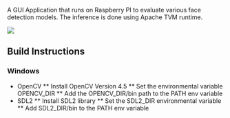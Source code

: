 A GUI Application that runs on Raspberry PI to evaluate various face detection models. The
inference is done using Apache TVM runtime.

![](assets/screenshot.JPG)

## Build Instructions
### Windows
* OpenCV
    ** Install OpenCV Version 4.5
    ** Set the environmental variable OPENCV_DIR
    ** Add the OPENCV_DIR/bin path to the PATH env variable
* SDL2
    ** Install SDL2 library
    ** Set the SDL2_DIR environmental variable
        ** Add SDL2_DIR/bin to the PATH env variable
